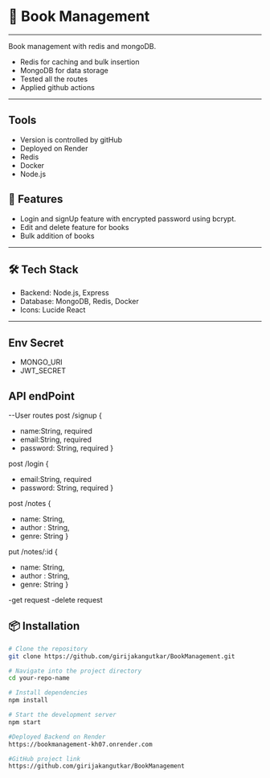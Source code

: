 # 📘 Book Management

---
Book management with redis and mongoDB.
- Redis for caching and bulk insertion
- MongoDB for data storage
- Tested all the routes
- Applied github actions

---

## Tools

- Version is controlled by gitHub
- Deployed on Render
- Redis
- Docker
- Node.js

## 🚀 Features

- Login and signUp feature with encrypted password using bcrypt.
- Edit and delete feature for books
- Bulk addition of books

---

## 🛠️ Tech Stack

- Backend: Node.js, Express
- Database: MongoDB, Redis, Docker
- Icons: Lucide React

---

## Env Secret

- MONGO_URI
- JWT_SECRET

## API endPoint

--User routes
post /signup
{
- name:String, required
-  email:String, required
- password: String, required
}

post /login
{
- email:String, required
- password: String, required
}

post /notes
{
- name: String,
- author : String,
- genre: String
}

put /notes/:id
{
- name: String,
- author : String,
- genre: String
}

-get request 
-delete request

## 📦 Installation

```bash
# Clone the repository
git clone https://github.com/girijakangutkar/BookManagement.git

# Navigate into the project directory
cd your-repo-name

# Install dependencies
npm install

# Start the development server
npm start

#Deployed Backend on Render
https://bookmanagement-kh07.onrender.com

#GitHub project link
https://github.com/girijakangutkar/BookManagement
```
